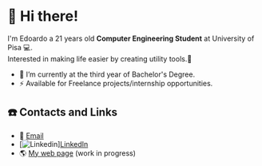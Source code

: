 # :wave: Hi there!
I'm Edoardo a 21 years old **Computer Engineering Student** at University of Pisa :computer:.\
Interested in making life easier by creating utility tools.:milky_way:

- :telescope: I’m currently at the third year of Bachelor's Degree.
- ⚡  Available for Freelance projects/internship opportunities.

## :phone: Contacts and Links
- :email: [Email](mailto:ruffoli99@gmail.com)
- [![Linkedin](https://i.stack.imgur.com/gVE0j.png)][LinkedIn](https://www.linkedin.com/in/edoardoruffoli)
- :earth_americas: [My web page](https://edoardoruffoli.github.io) (work in progress)
